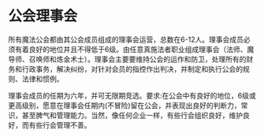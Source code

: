 # 公会理事会

所有魔法公会都由其公会成员组成的理事会运营，总数在6-12人。理事会成员必须有着良好的地位并且不得低于6级。由任意真施法者职业组成理事会（法师、魔导师、召唤师和炼金术士）。理事会主要要维持公会的运作和防卫，处理所有的财务和行政事务，解决纠纷，对针对会员的指控作出判决，并制定和执行公会的规则、法律和惯例。

理事会成员的任期为六年，并可无限期竞选。要求:在公会中有良好的地位，6级或更高级别，愿意在理事会任期内(不冒险)留在公会，并表现出良好的判断力，常识，甚至脾气和管理能力。当然，像任何企业一样，有些行会组织良好，维护良好，而有些行会管理不善。
